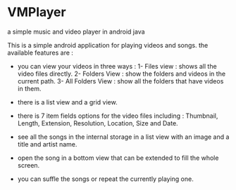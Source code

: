 # VMPlayer
a simple music and video player in android java


This is a simple android application for playing videos and songs.
the available features are :
  - you can view your videos in three ways : 
      1- Files view : shows all the video files directly.
      2- Folders View : show the folders and videos in the current path.
      3- All Folders View : show all the folders that have videos in them.
  
  - there is a list view and a grid view.

  - there is 7 item fields options for the video files including : Thumbnail, Length, Extension, Resolution, Location, Size and Date.
  
  - see all the songs in the internal storage in a list view with an image and a title and artist name.
  
  - open the song in a bottom view that can be extended to fill the whole screen.
  
  - you can suffle the songs or repeat the currently playing one.
